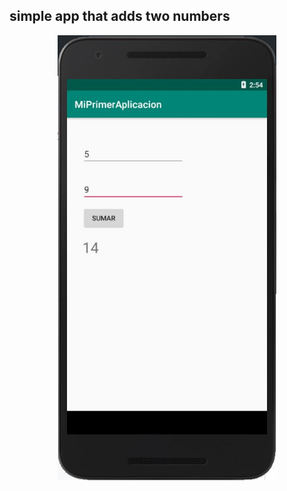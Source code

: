 ## simple app that adds two numbers

<p align="center"> 
	<img src="https://github.com/pm-androidd/miprimerapp/blob/master/screenshot.JPG" width="350"/> 
</p> 